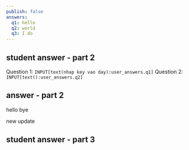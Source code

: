 ```yaml
---
publish: false
answers:
  q1: hello
  q2: world
  q3: I do
---
```



## student answer - part 2
Question 1: `INPUT[text(nhap key vao day):user_answers.q1]`
Question 2: `INPUT[text():user_answers.q2]`

## answer - part 2
hello bye

new update
## student answer - part 3

```test-results
```


